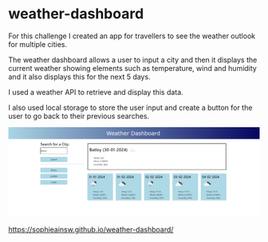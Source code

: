 # weather-dashboard

For this challenge I created an app for travellers to see the weather outlook for multiple cities.

The weather dashboard allows a user to input a city and then it displays the current weather showing elements such as temperature, wind and humidity and it also displays this for the next 5 days.

I used a weather API to retrieve and display this data.

I also used local storage to store the user input and create a button for the user to go back to their previous searches.


![Alt text](./images/image.png)

https://sophieainsw.github.io/weather-dashboard/